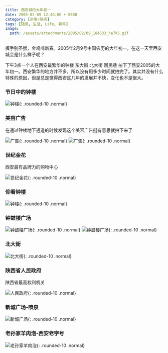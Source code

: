 ```yaml
---
title: 西安城的大年初一
date: 2005-02-09 12:46:06 + 0800
category: [杂事/随感]
tags: [随感, 生活, Life, 新年]
image: 
  path: /assets/attachments/2005/02/09_184533_he7k5.gif
---
```


挥手别圣猴，金鸡啼新春。2005年2月9号中国农历的大年初一，在这一天里西安城会是什么样子呢？  

下午3点一个人在西安最繁华的钟楼 东大街 北大街 回民巷 拍下了西安2005的大年初一。西安繁华的地方并不多，所以没有用多少时间就拍完了。其实并没有什么特殊的原因，但是总是觉得西安这几年的发展并不快，变化也不是很大。  

### 节日中的钟楼

![钟楼](/assets/attachments/2005/02/09_184455_b91e1.gif){: .rounded-10 .normal}

### 美容广告
在通过钟楼地下通道的时候发现这个美容广告挺有意思就拍下来了

![广告](/assets/attachments/2005/02/09_184503_urjx2.gif){: .rounded-10 .normal}
![广告](/assets/attachments/2005/02/09_184510_vsky3.gif){: .rounded-10 .normal}

### 世纪金花
西安最有品牌力的购物中心

![世纪金花](/assets/attachments/2005/02/09_184516_qnft4.gif){: .rounded-10 .normal}

### 仰看钟楼
![钟楼](/assets/attachments/2005/02/09_184533_he7k5.gif){: .rounded-10 .normal}

### 钟鼓楼广场
![钟鼓楼广场](/assets/attachments/2005/02/09_184540_mjbp6.gif){: .rounded-10 .normal}
![钟鼓楼广场](/assets/attachments/2005/02/09_184547_nkcq7.gif){: .rounded-10 .normal}

### 北大街
![北大街](/assets/attachments/2005/02/09_184554_gd6j8.gif){: .rounded-10 .normal}

### 陕西省人民政府
陕西省最高权利机关

![人民政府](/assets/attachments/2005/02/09_184601_he7k9.gif){: .rounded-10 .normal}

### 新城广场-喷泉
![新城广场](/assets/attachments/2005/02/09_184608_2yq510.gif){: .rounded-10 .normal}

### 老孙家羊肉泡-西安老字号
![老孙家羊肉泡](/assets/attachments/2005/02/09_184731_kh0n11.gif){: .rounded-10 .normal}

